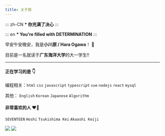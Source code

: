 ```yaml
---
title: 关于我
---
```


::: zh-CN
**\* 你充满了决心**
:::

::: en
**\* You're filled with DETERMINATION**
:::

早安午安晚安，我是**小川原 / Hara Ogawa**！ 👋

目前是一名就读于**广东海洋大学**的大一学生!!

---------------

#### 正在学习的是 👇

编程相关：`html` `css` `javascript` `typescript` `vue` `nodejs` `react` `mysql`

其他： `English` `Korean` `Japanese` `Algorithm`

#### 非常喜欢的人 ❤️‍🔥

`SEVENTEEN` `Hoshi` `Tsukishima Kei` `Akaashi Keiji`

![](https://harako.oss-rg-china-mainland.aliyuncs.com/006EeBfagy1hdxzbly3ufj31kw0z11kx.jpg)
![](https://harako.oss-rg-china-mainland.aliyuncs.com/K1dHUTVQK0ZibTJMcnlwMzFIZGU2VDZHZDFqaXk4ZHdTeVArWXk0Y1h6QT0.jpg)
